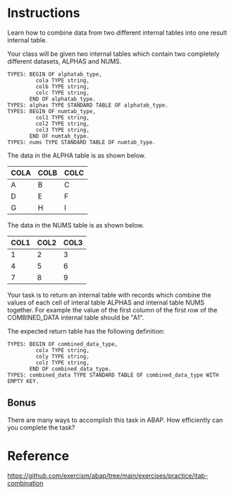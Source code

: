# Instructions

Learn how to combine data from two different internal tables into one result internal table. 

Your class will be given two internal tables which contain two completely different datasets, ALPHAS and NUMS.

```abap
TYPES: BEGIN OF alphatab_type,
         cola TYPE string,
         colb TYPE string,
         colc TYPE string,
       END OF alphatab_type.
TYPES: alphas TYPE STANDARD TABLE OF alphatab_type.
TYPES: BEGIN OF numtab_type,
         col1 TYPE string,
         col2 TYPE string,
         col3 TYPE string,
       END OF numtab_type.
TYPES: nums TYPE STANDARD TABLE OF numtab_type.
```

The data in the ALPHA table is as shown below.

| COLA | COLB | COLC |
| --- | --- | --- |
| A | B | C | 
| D | E | F |
| G | H | I |

The data in the NUMS table is as shown below.

| COL1 | COL2 | COL3 |
| --- | --- | --- |
| 1 | 2 | 3 | 
| 4 | 5 | 6 |
| 7 | 8 | 9 |

Your task is to return an internal table with records which combine the values of each cell of interal table ALPHAS and internal table NUMS together. For example the value of the first column of the first row of the COMBINED_DATA internal table should be "A1".

The expected return table has the following definition:

```abap
TYPES: BEGIN OF combined_data_type,
         colx TYPE string,
         coly TYPE string,
         colz TYPE string,
       END OF combined_data_type.
TYPES: combined_data TYPE STANDARD TABLE OF combined_data_type WITH EMPTY KEY.
```

## Bonus

There are many ways to accomplish this task in ABAP. How efficiently can you complete the task? 


# Reference

https://github.com/exercism/abap/tree/main/exercises/practice/itab-combination